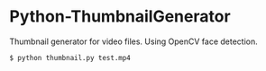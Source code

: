 # Python-ThumbnailGenerator

Thumbnail generator for video files. Using OpenCV face detection.

```
$ python thumbnail.py test.mp4
```
